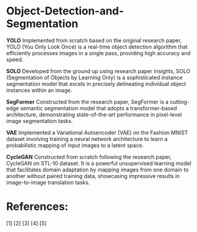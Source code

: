 # Object-Detection-and-Segmentation

**YOLO**
Implemented from scratch based on the original research paper, YOLO (You Only Look Once) is a real-time object detection algorithm that efficiently processes images in a single pass, providing high accuracy and speed.

**SOLO**
Developed from the ground up using research paper insights, SOLO (Segmentation of Objects by Learning Only) is a sophisticated instance segmentation model that excels in precisely delineating individual object instances within an image.

**SegFormer**
Constructed from the research paper, SegFormer is a cutting-edge semantic segmentation model that adopts a transformer-based architecture, demonstrating state-of-the-art performance in pixel-level image segmentation tasks.

**VAE**
Implemented a Variational Autoencoder (VAE) on the Fashion MNIST dataset involving training a neural network architecture to learn a probabilistic mapping of input images to a latent space. 

**CycleGAN**
Constructed from scratch following the research paper, CycleGAN on STL-10 dataset. It is a powerful unsupervised learning model that facilitates domain adaptation by mapping images from one domain to another without paired training data, showcasing impressive results in image-to-image translation tasks.

# References:
[1]
[2]
[3]
[4]
[5]
